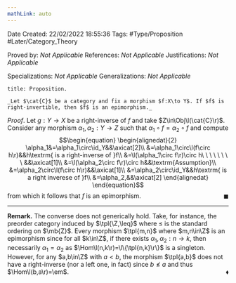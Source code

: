 ```yaml
---
mathLink: auto
---
```


<div class="topSpace"></div>

Date Created: 22/02/2022 18:55:36
Tags: #Type/Proposition #Later/Category_Theory

Proved by: _Not Applicable_
References: _Not Applicable_
Justifications: _Not Applicable_

Specializations: _Not Applicable_
Generalizations: _Not Applicable_

``` ad-Proposition
title: Proposition.

_Let $\cat{C}$ be a category and fix a morphism $f:X\to Y$. If $f$ is right-invertible, then $f$ is an epimorphism._

```

_Proof_. Let $g:Y\to X$ be a right-inverse of $f$ and take $Z\in\Obj\l(\cat{C}\r)$. Consider any morphism $\alpha_1,\alpha_2:Y\to Z$ such that $\alpha_1\circ f=\alpha_2\circ f$ and compute
$$\begin{equation}
    \begin{alignedat}{2}
        \alpha_1&=\alpha_1\circ\id_Y&&\axicat[2]\\
        &=\alpha_1\circ\l(f\circ h\r)&&h\textrm{ is a right-inverse of }f\\
        &=\l(\alpha_1\circ f\r)\circ h\ \ \ \ \ \ \ \ &&\axicat[1]\\
        &=\l(\alpha_2\circ f\r)\circ h&&\textrm{Assumption}\\
        &=\alpha_2\circ\l(f\circ h\r)&&\axicat[1]\\
        &=\alpha_2\circ\id_Y&&h\textrm{ is a right inverese of }f\\
        &=\alpha_2,&&\axicat[2]
    \end{alignedat}
\end{equation}$$
from which it follows that $f$ is an epimorphism.<span style="float:right;">$\blacksquare$</span>

---

**Remark.** The converse does not generically hold. Take, for instance, the preorder category induced by $\tpl{\Z,\leq}$ where $\leq$ is the standard ordering on $\mb{Z}$. Every morphism $\tpl{m,n}$ where $m,n\in\Z$ is an epimorphism since for all $k\in\Z$, if there exists $\alpha_1,\alpha_2:n\to k$, then necessarily $\alpha_1=\alpha_2$ as $\Hom\l(n,k\r)=\l\{\tpl{n,k}\r\}$ is a singleton. However, for any $a,b\in\Z$ with $a<b$, the morphism $\tpl{a,b}$ does not have a right-inverse (nor a left one, in fact) since $b\not\leq a$ and thus $\Hom\l(b,a\r)=\em$.<span style="float:right;">$\blacklozenge$</span>
